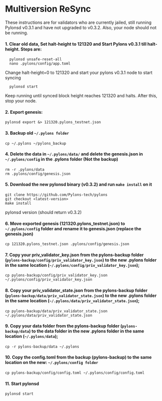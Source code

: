 # Multiversion ReSync

These instructions are for validators who are currently jailed, still running Pylonsd v0.3.1 and have not upgraded to v0.3.2. Also, your node should not be running.

#### 1. Clear old data, Set halt-height to 121320 and Start Pylons v0.3.1 till halt-height. Steps are:

      pylonsd unsafe-reset-all
      nano .pylons/config/app.toml
Change halt-height=0 to 121320 and start your pylons v0.3.1 node to start syncing
      
      pylonsd start

Keep running until synced block height reaches 121320 and halts. After this, stop your node.


#### 2. Export genesis:

    pylonsd export &> 121320.pylons_testnet.json
    
#### 3. Backup old `~/.pylons folder`

    cp ~/.pylons ~/pylons_backup

#### 4. Delete the data in `~/.pylons/data/` and delete the genesis.json in `~/.pylons/config` in the .pylons folder (Not the backup)

    rm -r .pylons/data
    rm .pylons/config/genesis.json

#### 5. Download the new pylonsd binary (v0.3.2) and run `make install` on it

    git clone https://github.com/Pylons-tech/pylons
    git checkout <latest-version>
    make install

  pylonsd version (should return v0.3.2)
  
#### 6. Move exported genesis (121320.pylons_testnet.json) to `~/.pylons/config` folder and rename it to genesis.json (replace the genesis.json)

    cp 121320.pylons_testnet.json .pylons/config/genesis.json

#### 7. Copy your priv_validator_key.json from the pylons-backup folder (`pylons-backup/config/priv_validator_key.json`) to the new .pylons folder in the same location (`~/.pylons/config/priv_validator_key.json`);

    cp pylons-backup/config/priv_validator_key.json ~/.pylons/config/priv_validator_key.json

#### 8. Copy your priv_validator_state.json from the pylons-backup folder (`pylons-backup/data/priv_validator_state.json`) to the new .pylons folder in the same location (`~/.pylons/data/priv_validator_state.json`);

    cp pylons-backup/data/priv_validator_state.json ~/.pylons/data/priv_validator_state.json

#### 9. Copy your data folder from the pylons-backup folder (`pylons-backup/data`) to the data folder in the new .pylons folder in the same location (`~/.pylons/data`);

    cp -r pylons-backup/data ~/.pylons

#### 10. Copy the config.toml from the backup (pylons-backup) to the same location on the new: `~/.pylons/config folder`

    cp pylons-backup/config/config.toml ~/.pylons/config/config.toml

#### 11. Start pylonsd
    pylonsd start
 

